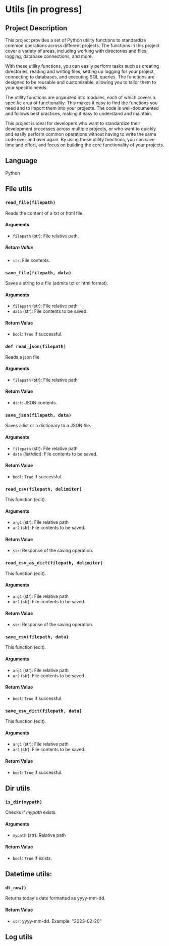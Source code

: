 # Utils [in progress]

## Project Description
This project provides a set of Python utility functions to standardize common operations across different projects. The functions in this project cover a variety of areas, including working with directories and files, logging, database connections, and more.

With these utility functions, you can easily perform tasks such as creating directories, reading and writing files, setting up logging for your project, connecting to databases, and executing SQL queries. The functions are designed to be reusable and customizable, allowing you to tailor them to your specific needs.

The utility functions are organized into modules, each of which covers a specific area of functionality. This makes it easy to find the functions you need and to import them into your projects. The code is well-documented and follows best practices, making it easy to understand and maintain.

This project is ideal for developers who want to standardize their development processes across multiple projects, or who want to quickly and easily perform common operations without having to write the same code over and over again. By using these utility functions, you can save time and effort, and focus on building the core functionality of your projects.

## Language
Python

## File utils 

### `read_file(filepath)`
Reads the content of a txt or html file.
#### Arguments
- `filepath` (str): File relative path. 
##### Return Value
- `str`: File contents.

### `save_file(filepath, data)`
Saves a string to a file (admits txt or html format).
#### Arguments
- `filepath` (str): File relative path
- `data` (str): File contents to be saved.
#### Return Value
- `bool`: `True` if successful.

### `def read_json(filepath)`
Reads a json file.
#### Arguments
- `filepath` (str): File relative path
#### Return Value
- `dict`: JSON contents.

### `save_json(filepath, data)`
Saves a list or a dictionary to a JSON file.
#### Arguments
- `filepath` (str): File relative path
- `data` (list/dict): File contents to be saved.
#### Return Value
- `bool`: `True` if successful.

### `read_csv(filepath, delimiter)`
This function (edit).
#### Arguments
- `arg1` (str): File relative path
- `ar2` (str): File contents to be saved.
#### Return Value
- `str`: Response of the saving operation.


### `read_csv_as_dict(filepath, delimiter)`
This function (edit).
#### Arguments
- `arg1` (str): File relative path
- `ar2` (str): File contents to be saved.
#### Return Value
- `str`: Response of the saving operation.

### `save_csv(filepath, data)`
This function (edit).
#### Arguments
- `arg1` (str): File relative path
- `ar2` (str): File contents to be saved.
#### Return Value
- `bool`: `True` if successful.

### `save_csv_dict(filepath, data)`
This function (edit).
#### Arguments
- `arg1` (str): File relative path
- `ar2` (str): File contents to be saved.
#### Return Value
- `bool`: `True` if successful.


## Dir utils

### `is_dir(mypath)`
Checks if *mypath* exists.
#### Arguments
- `mypath` (str): Relative path
#### Return Value
- `bool`: `True` if exists.


## Datetime utils: 
### `dt_now()`
Returns today's date formatted as yyyy-mm-dd.

#### Return Value
- `str`: yyyy-mm-dd. Example: "2023-02-20"

## Log utils